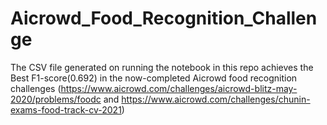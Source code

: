 # Aicrowd_Food_Recognition_Challenge 
 
The CSV file generated on running the notebook in this repo achieves the Best F1-score(0.692) in the now-completed Aicrowd food recognition challenges (https://www.aicrowd.com/challenges/aicrowd-blitz-may-2020/problems/foodc and https://www.aicrowd.com/challenges/chunin-exams-food-track-cv-2021)
